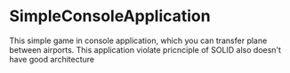 # SimpleConsoleApplication
This simple game in console application, which you can transfer plane between airports.
This application violate pricnciple of SOLID also doesn't have good architecture
